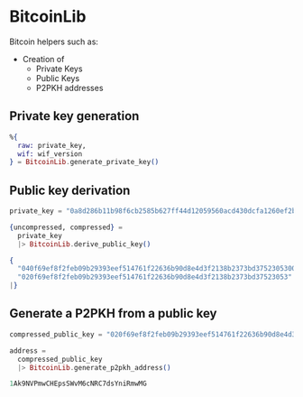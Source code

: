 # BitcoinLib

Bitcoin helpers such as:

- Creation of
  - Private Keys
  - Public Keys
  - P2PKH addresses

## Private key generation

```elixir
%{
  raw: private_key, 
  wif: wif_version
} = BitcoinLib.generate_private_key()
```

## Public key derivation

```elixir
private_key = "0a8d286b11b98f6cb2585b627ff44d12059560acd430dcfa1260ef2bd9569373"

{uncompressed, compressed} =
  private_key
  |> BitcoinLib.derive_public_key()
```

```elixir
{
  "040f69ef8f2feb09b29393eef514761f22636b90d8e4d3f2138b2373bd37523053002119e16b613619691f760eadd486315fc9e36491c7adb76998d1b903b3dd12",
  "020f69ef8f2feb09b29393eef514761f22636b90d8e4d3f2138b2373bd37523053"
|}
```

## Generate a P2PKH from a public key

```elixir
compressed_public_key = "020f69ef8f2feb09b29393eef514761f22636b90d8e4d3f2138b2373bd37523053"

address =
  compressed_public_key
  |> BitcoinLib.generate_p2pkh_address()
```

```elixir
1Ak9NVPmwCHEpsSWvM6cNRC7dsYniRmwMG
```
